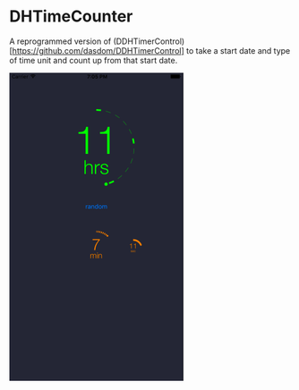 # DHTimeCounter

A reprogrammed version of (DDHTimerControl)[https://github.com/dasdom/DDHTimerControl] to take a start date and type of time unit and count up from that start date. 

![](timecounter.gif)
